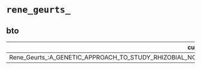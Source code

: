 # `rene_geurts_`

## bto

| curie                                                                                                   |   usages | nodes                                                     |
|---------------------------------------------------------------------------------------------------------|----------|-----------------------------------------------------------|
| Rene_Geurts_:A_GENETIC_APPROACH_TO_STUDY_RHIZOBIAL_NOD_FACTOR_AND_MYCORRHIZAL_FUNGI_ACTIVATED_SIGNALING |        1 | [BTO:0005444](http://purl.obolibrary.org/obo/BTO_0005444) |

